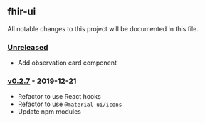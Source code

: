 ## fhir-ui

All notable changes to this project will be documented in this file.

### [Unreleased][unreleased]

- Add observation card component

### [v0.2.7] - 2019-12-21

- Refactor to use React hooks
- Refactor to use `@material-ui/icons`
- Update npm modules

[unreleased]: https://github.com/healthintellect/fhir-ui/compare/v1.0.0...HEAD
[v0.2.7]: https://github.com/healthintellect/fhir-ui/compare/v0.1.1...v0.2.7
